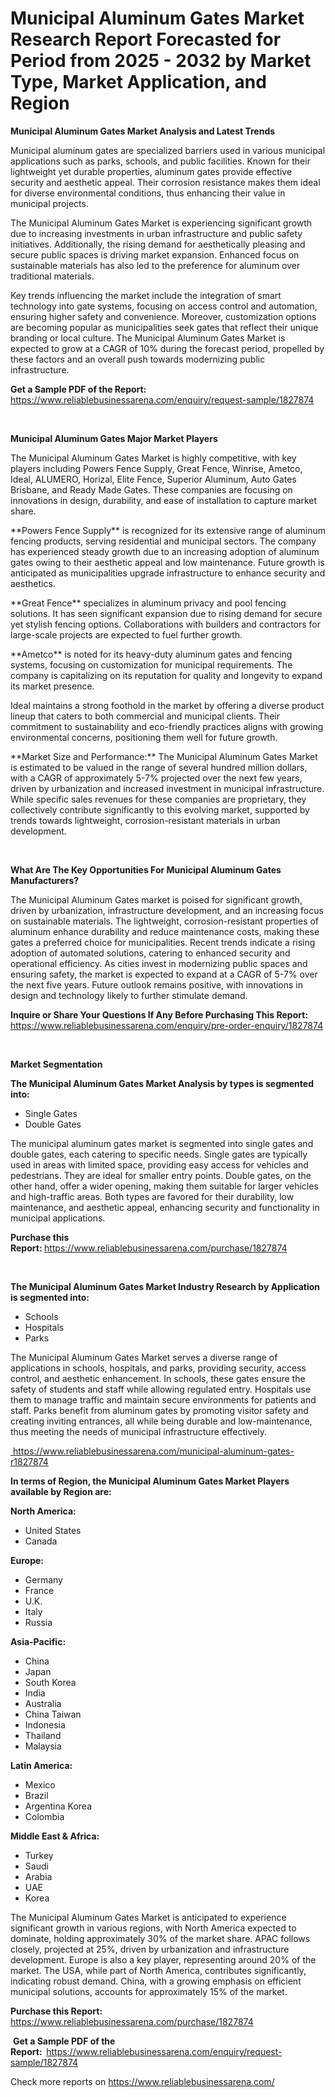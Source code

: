 <p><h1>Municipal Aluminum Gates Market Research Report Forecasted for Period from 2025 -  2032 by Market Type, Market Application, and Region</h1></p><p><strong>Municipal Aluminum Gates Market Analysis and Latest Trends</strong></p>
<p><p>Municipal aluminum gates are specialized barriers used in various municipal applications such as parks, schools, and public facilities. Known for their lightweight yet durable properties, aluminum gates provide effective security and aesthetic appeal. Their corrosion resistance makes them ideal for diverse environmental conditions, thus enhancing their value in municipal projects.</p><p>The Municipal Aluminum Gates Market is experiencing significant growth due to increasing investments in urban infrastructure and public safety initiatives. Additionally, the rising demand for aesthetically pleasing and secure public spaces is driving market expansion. Enhanced focus on sustainable materials has also led to the preference for aluminum over traditional materials.</p><p>Key trends influencing the market include the integration of smart technology into gate systems, focusing on access control and automation, ensuring higher safety and convenience. Moreover, customization options are becoming popular as municipalities seek gates that reflect their unique branding or local culture. The Municipal Aluminum Gates Market is expected to grow at a CAGR of 10% during the forecast period, propelled by these factors and an overall push towards modernizing public infrastructure.</p></p>
<p><strong>Get a Sample PDF of the Report:&nbsp;</strong> <a href="https://www.reliablebusinessarena.com/enquiry/request-sample/1827874?utm_campaign=2639&utm_medium=2&utm_source=Github&utm_content=ia&utm_term=12042025&utm_id=municipal-aluminum-gates">https://www.reliablebusinessarena.com/enquiry/request-sample/1827874</a></p>
<p>&nbsp;</p>
<p><strong>Municipal Aluminum Gates Major Market Players</strong></p>
<p><p>The Municipal Aluminum Gates Market is highly competitive, with key players including Powers Fence Supply, Great Fence, Winrise, Ametco, Ideal, ALUMERO, Horizal, Elite Fence, Superior Aluminum, Auto Gates Brisbane, and Ready Made Gates. These companies are focusing on innovations in design, durability, and ease of installation to capture market share.</p><p>**Powers Fence Supply** is recognized for its extensive range of aluminum fencing products, serving residential and municipal sectors. The company has experienced steady growth due to an increasing adoption of aluminum gates owing to their aesthetic appeal and low maintenance. Future growth is anticipated as municipalities upgrade infrastructure to enhance security and aesthetics.</p><p>**Great Fence** specializes in aluminum privacy and pool fencing solutions. It has seen significant expansion due to rising demand for secure yet stylish fencing options. Collaborations with builders and contractors for large-scale projects are expected to fuel further growth.</p><p>**Ametco** is noted for its heavy-duty aluminum gates and fencing systems, focusing on customization for municipal requirements. The company is capitalizing on its reputation for quality and longevity to expand its market presence.</p><p>Ideal maintains a strong foothold in the market by offering a diverse product lineup that caters to both commercial and municipal clients. Their commitment to sustainability and eco-friendly practices aligns with growing environmental concerns, positioning them well for future growth.</p><p>**Market Size and Performance:** The Municipal Aluminum Gates Market is estimated to be valued in the range of several hundred million dollars, with a CAGR of approximately 5-7% projected over the next few years, driven by urbanization and increased investment in municipal infrastructure. While specific sales revenues for these companies are proprietary, they collectively contribute significantly to this evolving market, supported by trends towards lightweight, corrosion-resistant materials in urban development.</p></p>
<p>&nbsp;</p>
<p><strong>What Are The Key Opportunities For Municipal Aluminum Gates Manufacturers?</strong></p>
<p><p>The Municipal Aluminum Gates market is poised for significant growth, driven by urbanization, infrastructure development, and an increasing focus on sustainable materials. The lightweight, corrosion-resistant properties of aluminum enhance durability and reduce maintenance costs, making these gates a preferred choice for municipalities. Recent trends indicate a rising adoption of automated solutions, catering to enhanced security and operational efficiency. As cities invest in modernizing public spaces and ensuring safety, the market is expected to expand at a CAGR of 5-7% over the next five years. Future outlook remains positive, with innovations in design and technology likely to further stimulate demand.</p></p>
<p><strong>Inquire or Share Your Questions If Any Before Purchasing This Report:</strong> <a href="https://www.reliablebusinessarena.com/enquiry/pre-order-enquiry/1827874?utm_campaign=2639&utm_medium=2&utm_source=Github&utm_content=ia&utm_term=12042025&utm_id=municipal-aluminum-gates">https://www.reliablebusinessarena.com/enquiry/pre-order-enquiry/1827874</a></p>
<p>&nbsp;</p>
<p><strong>Market Segmentation</strong></p>
<p><strong>The Municipal Aluminum Gates Market Analysis by types is segmented into:</strong></p>
<p><ul><li>Single Gates</li><li>Double Gates</li></ul></p>
<p><p>The municipal aluminum gates market is segmented into single gates and double gates, each catering to specific needs. Single gates are typically used in areas with limited space, providing easy access for vehicles and pedestrians. They are ideal for smaller entry points. Double gates, on the other hand, offer a wider opening, making them suitable for larger vehicles and high-traffic areas. Both types are favored for their durability, low maintenance, and aesthetic appeal, enhancing security and functionality in municipal applications.</p></p>
<p><strong>Purchase this Report:&nbsp;</strong><a href="https://www.reliablebusinessarena.com/purchase/1827874?utm_campaign=2639&utm_medium=2&utm_source=Github&utm_content=ia&utm_term=12042025&utm_id=municipal-aluminum-gates">https://www.reliablebusinessarena.com/purchase/1827874</a></p>
<p>&nbsp;</p>
<p><strong>The Municipal Aluminum Gates Market Industry Research by Application is segmented into:</strong></p>
<p><ul><li>Schools</li><li>Hospitals</li><li>Parks</li></ul></p>
<p><p>The Municipal Aluminum Gates Market serves a diverse range of applications in schools, hospitals, and parks, providing security, access control, and aesthetic enhancement. In schools, these gates ensure the safety of students and staff while allowing regulated entry. Hospitals use them to manage traffic and maintain secure environments for patients and staff. Parks benefit from aluminum gates by promoting visitor safety and creating inviting entrances, all while being durable and low-maintenance, thus meeting the needs of municipal infrastructure effectively.</p></p>
<p><a href="https://www.reliablebusinessarena.com/municipal-aluminum-gates-r1827874?utm_campaign=2639&utm_medium=2&utm_source=Github&utm_content=ia&utm_term=12042025&utm_id=municipal-aluminum-gates">&nbsp;https://www.reliablebusinessarena.com/municipal-aluminum-gates-r1827874</a></p>
<p><strong>In terms of Region, the Municipal Aluminum Gates Market Players available by Region are:</strong></p>
<p>
    <p> <strong> North America: </strong>
        <ul>
            <li>United States</li>
            <li>Canada</li>
        </ul>
        </p> 
    <p> <strong> Europe: </strong>
        <ul>
            <li>Germany</li>
            <li>France</li>
            <li>U.K.</li>
            <li>Italy</li>
            <li>Russia</li>
        </ul>
        </p> 
    <p> <strong> Asia-Pacific: </strong>
        <ul>
            <li>China</li>
            <li>Japan</li>
            <li>South Korea</li>
            <li>India</li>
            <li>Australia</li>
            <li>China Taiwan</li>
            <li>Indonesia</li>
            <li>Thailand</li>
            <li>Malaysia</li>
        </ul>
        </p> 
    <p> <strong> Latin America: </strong>
        <ul>
            <li>Mexico</li>
            <li>Brazil</li>
            <li>Argentina Korea</li>
            <li>Colombia</li>
        </ul>
        </p> 
    <p> <strong> Middle East & Africa: </strong>
        <ul>
            <li>Turkey</li>
            <li>Saudi</li>
            <li>Arabia</li>
            <li>UAE</li>
            <li>Korea</li>
        </ul>
    </p>
    </p>
<p><p>The Municipal Aluminum Gates Market is anticipated to experience significant growth in various regions, with North America expected to dominate, holding approximately 30% of the market share. APAC follows closely, projected at 25%, driven by urbanization and infrastructure development. Europe is also a key player, representing around 20% of the market. The USA, while part of North America, contributes significantly, indicating robust demand. China, with a growing emphasis on efficient municipal solutions, accounts for approximately 15% of the market.</p></p>
<p><strong>Purchase this Report: </strong><a href="https://www.reliablebusinessarena.com/purchase/1827874?utm_campaign=2639&utm_medium=2&utm_source=Github&utm_content=ia&utm_term=12042025&utm_id=municipal-aluminum-gates">https://www.reliablebusinessarena.com/purchase/1827874</a></p>
<p>&nbsp;<strong>Get a Sample PDF of the Report:&nbsp;&nbsp;</strong><a href="https://www.reliablebusinessarena.com/enquiry/request-sample/1827874?utm_campaign=2639&utm_medium=2&utm_source=Github&utm_content=ia&utm_term=12042025&utm_id=municipal-aluminum-gates">https://www.reliablebusinessarena.com/enquiry/request-sample/1827874</a></p>
<p><strong></strong></p>
<p>Check more reports on <a href="https://www.reliablebusinessarena.com/?utm_campaign=2639&utm_medium=2&utm_source=Github&utm_content=ia&utm_term=12042025&utm_id=municipal-aluminum-gates">https://www.reliablebusinessarena.com/</a></p>